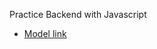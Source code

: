Practice Backend with Javascript
- [Model link](https://app.eraser.io/workspace/YtPqZ1VogxGy1jzIDkzj)
